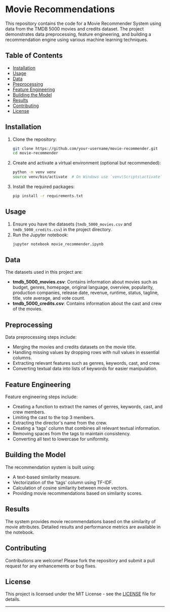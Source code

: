 # Movie Recommendations 

This repository contains the code for a Movie Recommender System using data from the TMDB 5000 movies and credits dataset. The project demonstrates data preprocessing, feature engineering, and building a recommendation engine using various machine learning techniques.

## Table of Contents

- [Installation](#installation)
- [Usage](#usage)
- [Data](#data)
- [Preprocessing](#preprocessing)
- [Feature Engineering](#feature-engineering)
- [Building the Model](#building-the-model)
- [Results](#results)
- [Contributing](#contributing)
- [License](#license)

## Installation

1. Clone the repository:
   ```sh
   git clone https://github.com/your-username/movie-recommender.git
   cd movie-recommender
   ```

2. Create and activate a virtual environment (optional but recommended):
   ```sh
   python -m venv venv
   source venv/bin/activate  # On Windows use `venv\Scripts\activate`
   ```

3. Install the required packages:
   ```sh
   pip install -r requirements.txt
   ```

## Usage

1. Ensure you have the datasets (`tmdb_5000_movies.csv` and `tmdb_5000_credits.csv`) in the project directory.
2. Run the Jupyter notebook:
   ```sh
   jupyter notebook movie_recommender.ipynb
   ```

## Data

The datasets used in this project are:

- **tmdb_5000_movies.csv**: Contains information about movies such as budget, genres, homepage, original language, overview, popularity, production companies, release date, revenue, runtime, status, tagline, title, vote average, and vote count.
- **tmdb_5000_credits.csv**: Contains information about the cast and crew of the movies.

## Preprocessing

Data preprocessing steps include:

- Merging the movies and credits datasets on the movie title.
- Handling missing values by dropping rows with null values in essential columns.
- Extracting relevant features such as genres, keywords, cast, and crew.
- Converting textual data into lists of keywords for easier manipulation.

## Feature Engineering

Feature engineering steps include:

- Creating a function to extract the names of genres, keywords, cast, and crew members.
- Limiting the cast to the top 3 members.
- Extracting the director's name from the crew.
- Creating a 'tags' column that combines all relevant textual information.
- Removing spaces from the tags to maintain consistency.
- Converting all text to lowercase for uniformity.

## Building the Model

The recommendation system is built using:

- A text-based similarity measure.
- Vectorization of the 'tags' column using TF-IDF.
- Calculation of cosine similarity between movie vectors.
- Providing movie recommendations based on similarity scores.

## Results

The system provides movie recommendations based on the similarity of movie attributes. Detailed results and performance metrics are available in the notebook.

## Contributing

Contributions are welcome! Please fork the repository and submit a pull request for any enhancements or bug fixes.

## License

This project is licensed under the MIT License - see the [LICENSE](LICENSE) file for details.

---
